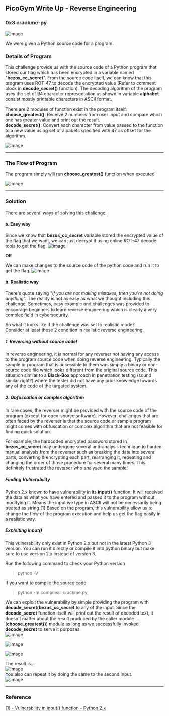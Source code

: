 ## PicoGym Write Up - Reverse Engineering
### 0x3 crackme-py

![image](https://user-images.githubusercontent.com/36885485/153524871-1dbc883d-1727-49c9-8e3b-4ec720a431e7.png)

We were given a Python source code for a program. 

### Details of Program

This challenge provide us with the source code of a Python program that stored our flag which has been encrypted in a variable named "**bezos_cc_secret**". From the source code itself, we can know that this program uses ROT-47 to decode the encrypted value (Refer to comment block in **decode_secret()** function). The decoding algorithm of the program uses the set of 94 character representation as shown in variable **alphabet** consist mostly printable characters in ASCII format.  

There are 2 modules of function exist in the program itself:  
**choose_greatest()**: Receive 2 numbers from user input and compare which one has greater value and print out the result.  
**decode_secret()**: Convert each character from value passed to the function to a new value using set of alpabets specified with 47 as offset for the algorithm.  


![image](https://user-images.githubusercontent.com/36885485/153526589-624b38cb-e612-4512-948c-8f448306376f.png)

---

### The Flow of Program

The program simply will run **choose_greatest()** function when executed

![image](https://user-images.githubusercontent.com/36885485/153527935-c5395518-0c44-4926-8102-20f792b9b8ab.png)

---

### Solution
There are several ways of solving this challenge.


#### a. Easy way
Since we know that **bezos_cc_secret** variable stored the encrypted value of the flag that we want, we can just decrypt it using online ROT-47 decode tools to get the flag.
![image](https://user-images.githubusercontent.com/36885485/153528363-5801fc48-ad2f-4cf5-9ce4-0502c6e6f8ed.png)


**OR**

We can make changes to the source code of the python code and run it to get the flag.
![image](https://user-images.githubusercontent.com/36885485/153528483-f0b36f22-ee87-43de-b1ec-c7127961da14.png)



#### b. Realistic way
There's quote saying "_If you are not making mistakes, then you're not doing anything_". 
The reality is not as easy as what we thought including this challenge. Sometimes, easy example and challenges was provided to encourage beginners to learn reverse engineering which is clearly a very complex field in cybersecurity.

So what it looks like if the challenge was set to realistic mode?  
Consider at least these 2 condition in realistic reverse engineering.

##### 1. Reversing without source code!
In reverse engineering, it is normal for any reverser not having any access to the program source code when doing reverse engineering. Typically the sample or program that is accessible to them was simply a binary or non-source code file which looks different from the original source code. This situation similar to a **Black-Box** approach in penetration testing (sound similar right?) where the tester did not have any prior knowledge towards any of the code of the targeted system.

##### 2. Obfuscation or complex algorithm
In rare cases, the reverser might be provided with the source code of the program (except for open-source software). However, challenges that are often faced by the reverser is that the source code or sample program might comes with obfuscation or complex algorithm that are not feasible for finding quick solution.  

For example, the hardcoded encrypted password stored in **bezos_cc_secret** may undergone several anti-analysis technique to harden manual analysis from the reverser such as breaking the data into several parts, converting & encrypting each part, rearranging it, repeating and changing the order of those procedure for several many times. This definitely frustrated the reverser who analysed the sample!

##### Finding Vulnerability
Python 2.x known to have vulnerability in its **input()** function. It will received the data as what you have entered and passed it to the program without modifying it. Means the input we type in ASCII will not be necessarily being treated as string.[1] Based on the program, this vulnerability allow us to change the flow of the program execution and help us get the flag easily in a realistic way.


##### Exploiting input()
This vulnerability only exist in Python 2.x but not in the latest Python 3 version. You can run it directly or compile it into python binary but make sure to use version 2.x instead of version 3.

Run the following command to check your Python version
> python -V

If you want to compile the source code
> python -m compileall crackme.py


We can exploit the vulnerability by simple providing the program with **decode_secret(bezos_cc_secret** to any of the input. Since the **decode_secret** function itself will print out the result of decoded text, it doesn't matter about the result produced by the caller module (**choose_greatest()**) module as long as we successfully invoked **decode_secret** to serve it purposes.  
![image](https://user-images.githubusercontent.com/36885485/153538254-b81e56d0-a04b-4b78-9e19-99fad2152065.png)

![image](https://user-images.githubusercontent.com/36885485/153538181-0d3a89f5-419b-4a0b-bac3-106ac2914bc3.png)

![image](https://user-images.githubusercontent.com/36885485/153537698-df3a116b-3702-4042-b273-f4aef946ed6d.png)

The result is...  
![image](https://user-images.githubusercontent.com/36885485/153538322-ba865648-b96e-44b6-b4a2-e998a7c23b6a.png)  
You also can repeat it by doing the same to the second input.  
![image](https://user-images.githubusercontent.com/36885485/153538424-ecfde9a6-fa30-4fe4-b21e-3af551fbada9.png)

  ---
### Reference
[[1] - Vulnerability in input() function – Python 2.x](https://www.geeksforgeeks.org/vulnerability-input-function-python-2-x/)
